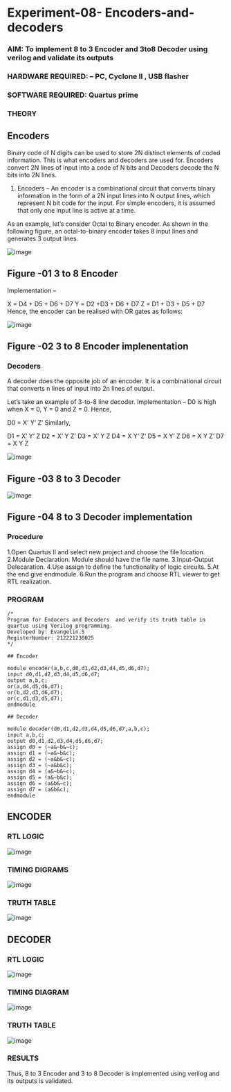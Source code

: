 # Experiment-08- Encoders-and-decoders 
### AIM: To implement 8 to 3 Encoder and  3to8 Decoder using verilog and validate its outputs
### HARDWARE REQUIRED:  – PC, Cyclone II , USB flasher
### SOFTWARE REQUIRED:   Quartus prime
### THEORY 

## Encoders
Binary code of N digits can be used to store 2N distinct elements of coded information. This is what encoders and decoders are used for. Encoders convert 2N lines of input into a code of N bits and Decoders decode the N bits into 2N lines.

1. Encoders –
An encoder is a combinational circuit that converts binary information in the form of a 2N input lines into N output lines, which represent N bit code for the input. For simple encoders, it is assumed that only one input line is active at a time.

As an example, let’s consider Octal to Binary encoder. As shown in the following figure, an octal-to-binary encoder takes 8 input lines and generates 3 output lines.

![image](https://user-images.githubusercontent.com/36288975/171543588-bc0746df-a173-4b35-989e-5fb7d385fe8a.png)
## Figure -01 3 to 8 Encoder 


Implementation –

X = D4 + D5 + D6 + D7
Y = D2 +D3 + D6 + D7
Z = D1 + D3 + D5 + D7 
Hence, the encoder can be realised with OR gates as follows:


![image](https://user-images.githubusercontent.com/36288975/171543740-68403b82-aa93-4c98-9343-f32b14885a2e.png)
## Figure -02 3 to 8 Encoder implenentation 

 ### Decoders 
A decoder does the opposite job of an encoder. It is a combinational circuit that converts n lines of input into 2n lines of output.

Let’s take an example of 3-to-8 line decoder.
Implementation –
D0 is high when X = 0, Y = 0 and Z = 0. Hence,

D0 = X’ Y’ Z’ 
Similarly,

D1 = X’ Y’ Z
D2 = X’ Y Z’
D3 = X’ Y Z
D4 = X Y’ Z’
D5 = X Y’ Z
D6 = X Y Z’
D7 = X Y Z 


![image](https://user-images.githubusercontent.com/36288975/171543978-ee2d0671-2846-40a1-8705-507fd6287a49.png)
## Figure -03 8 to 3 Decoder 



![image](https://user-images.githubusercontent.com/36288975/171543866-5a6eace6-8683-49d7-9c4f-a7cb30ec3035.png)
## Figure -04 8 to 3 Decoder implementation 

### Procedure
1.Open Quartus II and select new project and choose the file location.
2.Module Declaration. Module should have the file name.
3.Input-Output Delecaration.
4.Use assign to define the functionality of logic circuits.
5.At the end give endmodule.
6.Run the program and choose RTL viewer to get RTL realization.


### PROGRAM 
```
/*
Program for Endocers and Decoders  and verify its truth table in quartus using Verilog programming.
Developed by: Evangelin.S 
RegisterNumber: 212221230025 
*/

## Encoder

module encoder(a,b,c,d0,d1,d2,d3,d4,d5,d6,d7);
input d0,d1,d2,d3,d4,d5,d6,d7;
output a,b,c;
or(a,d4,d5,d6,d7);
or(b,d2,d3,d6,d7);
or(c,d1,d3,d5,d7);
endmodule

## Decoder

module decoder(d0,d1,d2,d3,d4,d5,d6,d7,a,b,c);
input a,b,c;
output d0,d1,d2,d3,d4,d5,d6,d7;
assign d0 = (~a&~b&~c);
assign d1 = (~a&~b&c);
assign d2 = (~a&b&~c);
assign d3 = (~a&b&c);
assign d4 = (a&~b&~c);
assign d5 = (a&~b&c);
assign d6 = (a&b&~c);
assign d7 = (a&b&c);
endmodule
```





## ENCODER
### RTL LOGIC  

![image](https://user-images.githubusercontent.com/94219798/171609049-c46337dc-8ef8-4acd-ade6-e4ba03e20080.png)






### TIMING DIGRAMS  


![image](https://user-images.githubusercontent.com/94219798/171609079-bc2601fa-f309-48da-afd4-e77dd5f2ba32.png)



### TRUTH TABLE 
![image](https://user-images.githubusercontent.com/94219798/171609095-0e54e128-efa3-424a-bdd7-39a3a8dc33b0.png)


## DECODER
### RTL LOGIC

![image](https://user-images.githubusercontent.com/94219798/171609125-64c7ae5e-2c6e-4ebd-afd1-028922ed577f.png)


### TIMING DIAGRAM

![image](https://user-images.githubusercontent.com/94219798/171609177-20654c87-d91e-444b-960b-754ae6ea01ce.png)

### TRUTH TABLE

![image](https://user-images.githubusercontent.com/94219798/171609209-c1525da5-e476-4427-812a-d92e5fb31161.png)


### RESULTS 
Thus, 8 to 3 Encoder and  3 to 8 Decoder is implemented using verilog and its outputs is validated.
